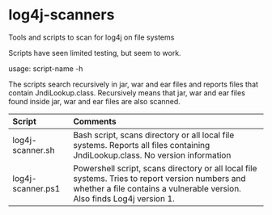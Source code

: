 # log4j-scanners
Tools and scripts to scan for log4j on file systems

Scripts have seen limited testing, but seem to work.

usage: script-name -h

The scripts search recursively in jar, war and ear files and reports files that contain JndiLookup.class.
Recursively means that jar, war and ear files found inside jar, war and ear files are also scanned.


| Script           | Comments |
|:-----------------|:---------|
|log4j-scanner.sh  | Bash script, scans directory or all local file systems. Reports all files containing JndiLookup.class. No version information |
|log4j-scanner.ps1 | Powershell script, scans directory or all local file systems. Tries to report version numbers and whether a file contains a vulnerable version. Also finds Log4j version 1.|
